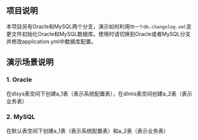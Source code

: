 ## 项目说明
本项目另有Oracle和MySQL两个分支，演示如何利用`同一个db.changelog.xml`变更文件初始化Oracle和MySQL数据库。使用时请切换到Oracle或者MySQL分支并修改application.yml中数据库配置。

## 演示场景说明
### 1. Oracle
在dlsys表空间下创建a_1表（表示系统配置表），在dlmis表空间创建a_2表（表示业务表）
### 2. MySQL
在默认表空间下创建a_1表（表示系统配置表）和a_2表（表示业务表）
